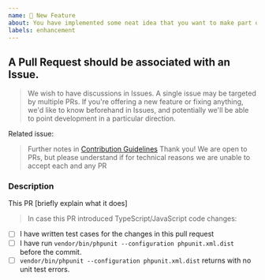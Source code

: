 ```yaml
---
name: 🎉 New Feature
about: You have implemented some neat idea that you want to make part of countrycity?
labels: enhancement
---
```


## A Pull Request should be associated with an Issue.

> We wish to have discussions in Issues. A single issue may be targeted by multiple PRs.
> If you're offering a new feature or fixing anything, we'd like to know beforehand in Issues,
> and potentially we'll be able to point development in a particular direction.

Related issue: 

> Further notes in [Contribution Guidelines](.github/CONTRIBUTING.md)
> Thank you! We are open to PRs, but please understand if for technical reasons we are unable to accept each and any PR

### Description

This PR [briefly explain what it does]

> In case this PR introduced TypeScript/JavaScript code changes:

- [ ] I have written test cases for the changes in this pull request
- [ ] I have run `vendor/bin/phpunit --configuration phpunit.xml.dist` before the commit.
- [ ] `vendor/bin/phpunit --configuration phpunit.xml.dist` returns with no unit test errors.

<!--
- Please target the develop branch when submitting the pull request.
-->
